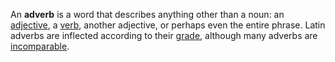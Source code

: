 An **adverb** is a word that describes anything other than a noun: an [adjective](adiectivum.md), a [verb](actus.md), another adjective, or perhaps even the entire phrase. Latin adverbs are inflected according to their [grade](gradus.md), although many adverbs are [incomparable](incomparabile.md).
